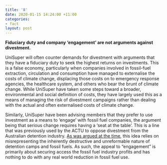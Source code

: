 ```yaml
---
title: '8'
date: 2020-01-15 14:24:00 +11:00
categories:
- fact
layout: post
---
```


**Fiduciary duty and company ‘engagement’ are not arguments against divestment.**

UniSuper will often counter demands for divestment with arguments that they have a fiduciary duty to seek the highest returns on investments. This is a false economy, particularly when companies involved in fossil-fuel extraction, circulation and consumption have managed to externalise the costs of climate change, displacing those costs on to emergency response agencies, the healthcare system, and others who bear the brunt of climate change. While UniSuper have taken some steps toward a broader, environmental and social definition of costs, they have largely used this as a means of managing the risk of divestment campaigns rather than dealing with the actual and often externalised costs of climate change.

Similarly, UniSuper have been advising members that they prefer to use investment as a means to ‘engage’ with fossil fuel companies, the argument being that serious change requires having a ‘seat at the table’. This is a line that was previously used by the ACTU to oppose divestment from the Australian detention industry. [As was argued at the time](https://newmatilda.com/2015/09/10/are-divestment-campaigns-calls-nicer-cages-ethical-carnage-and-cleaner-coal/), this idea relies on misrepresenting the inherently destructive and unreformable nature of detention camps and fossil fuels. As such, the appeal to “engagement” is primarily about securing access the fossil fuel industry profits and has nothing to do with any real world reduction in fossil fuel use.